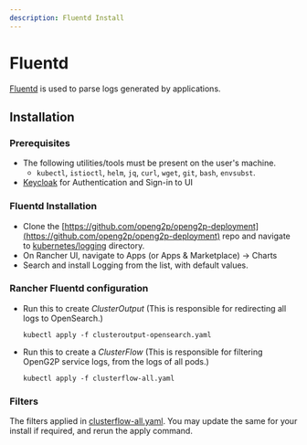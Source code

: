 ```yaml
---
description: Fluentd Install
---
```


# Fluentd

[Fluentd](https://www.fluentd.org/) is used to parse logs generated by applications. &#x20;

## Installation

### Prerequisites

* The following utilities/tools must be present on the user's machine.
  * `kubectl`, `istioctl`, `helm`, `jq`, `curl`, `wget`, `git`, `bash`, `envsubst`.
* [Keycloak](../../common-components/keycloak.md) for Authentication and Sign-in to UI

### Fluentd Installation

* Clone the [https://github.com/openg2p/openg2p-deployment](https://github.com/openg2p/openg2p-deployment) repo and navigate to [kubernetes/logging](https://github.com/OpenG2P/openg2p-deployment/tree/main/kubernetes/logging) directory.
* On Rancher UI, navigate to Apps (or Apps & Marketplace) -> Charts
* Search and install Logging from the list, with default values.

### Rancher Fluentd configuration

*   Run this to create _ClusterOutput_ (This is responsible for redirecting all logs to OpenSearch.)

    ```
    kubectl apply -f clusteroutput-opensearch.yaml
    ```
*   Run this to create a _ClusterFlow_ (This is responsible for filtering OpenG2P service logs, from the logs of all pods.)

    ```
    kubectl apply -f clusterflow-all.yaml
    ```

### Filters

The filters applied in [clusterflow-all.yaml](https://github.com/OpenG2P/openg2p-deployment/blob/main/kubernetes/logging/clusterflow-all.yaml). You may update the same for your install if required, and rerun the apply command.&#x20;

